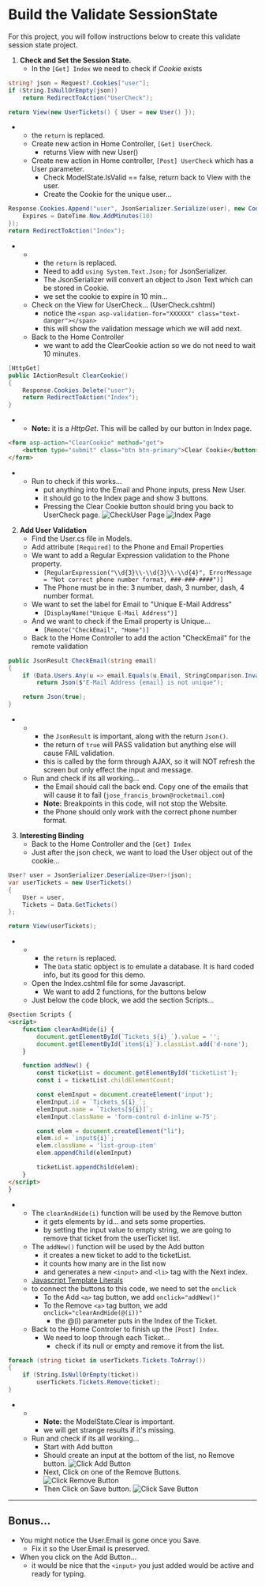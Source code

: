 # Build the Validate SessionState
For this project, you will follow instructions below to create this validate session state project.

1. **Check and Set the Session State.**
    - In the `[Get] Index` we need to check if *Cookie* exists
```csharp
string? json = Request?.Cookies["user"];
if (String.IsNullOrEmpty(json)) 
    return RedirectToAction("UserCheck");

return View(new UserTickets() { User = new User() });
```
-   - the `return` is replaced.
    - Create new action in Home Controller, `[Get] UserCheck`.
        - returns View with new User()
    - Create new action in Home controller, `[Post] UserCheck` which has a User parameter.
        - Check ModelState.IsValid == false, return back to View with the user.
        - Create the Cookie for the unique user...
```csharp
Response.Cookies.Append("user", JsonSerializer.Serialize(user), new CookieOptions() {
    Expires = DateTime.Now.AddMinutes(10)
});
return RedirectToAction("Index");
```
-   -   - the `return` is replaced.
        - Need to add `using System.Text.Json;` for JsonSerializer.
        - The JsonSerializer will convert an object to Json Text which can be stored in Cookie.
        - we set the cookie to expire in 10 min...
    - Check on the View for UserCheck... (UserCheck.cshtml)
        - notice the `<span asp-validation-for="XXXXXX" class="text-danger"></span>`
        - this will show the validation message which we will add next.
    - Back to the Home Controller 
        - we want to add the ClearCookie action so we do not need to wait 10 minutes.
```csharp
[HttpGet]
public IActionResult ClearCookie() 
{
    Response.Cookies.Delete("user");
    return RedirectToAction("Index");
}
```
-   - **Note:** it is a *HttpGet*. This will be called by our button in Index page.
```html
<form asp-action="ClearCookie" method="get">
    <button type="submit" class="btn btn-primary">Clear Cookie</button>
</form>
```
-   - Run to check if this works...
        - put anything into the Email and Phone inputs, press New User.
        - it should go to the Index page and show 3 buttons.
        - Pressing the Clear Cookie button should bring you back to UserCheck page.
![CheckUser Page](/wwwroot/img/Ch11Lab_01.jpg)
![Index Page](/wwwroot/img/Ch11Lab_02.jpg)
   
2. **Add User Validation**
    - Find the User.cs file in Models.
    - Add attribute `[Required]` to the Phone and Email Properties
    - We want to add a Regular Expression validation to the Phone property.
        - `[RegularExpression("\\d{3}\\-\\d{3}\\-\\d{4}", ErrorMessage = "Not correct phone number format, ###-###-####")]`
        - The Phone must be in the: 3 number, dash, 3 number, dash, 4 number format.
    - We want to set the label for Email to "Unique E-Mail Address"
        - `[DisplayName("Unique E-Mail Address")]`
    - And we want to check if the Email property is Unique...
        - `[Remote("CheckEmail", "Home")]`
    - Back to the Home Controller to add the action "CheckEmail" for the remote validation
```csharp
public JsonResult CheckEmail(string email)
{
    if (Data.Users.Any(u => email.Equals(u.Email, StringComparison.InvariantCultureIgnoreCase)))
        return Json($"E-Mail Address {email} is not unique");

    return Json(true);
}
```
-   -   - the `JsonResult` is important, along with the return `Json()`.
        - the return of `true` will PASS validation but anything else will cause FAIL validation.
        - this is called by the form through AJAX, so it will NOT refresh the screen but only effect the input and message.
    - Run and check if its all working...
        - the Email should call the back end.  Copy one of the emails that will cause it to fail (`jose_francis_brown@rocketmail.com`)
        - **Note:** Breakpoints in this code, will not stop the Website.
        - the Phone should only work with the correct phone number format.

3. **Interesting Binding**
    - Back to the Home Controller and the `[Get] Index`
    - Just after the json check, we want to load the User object out of the cookie...
```csharp
User? user = JsonSerializer.Deserialize<User>(json);
var userTickets = new UserTickets() 
{
    User = user,
    Tickets = Data.GetTickets()
};

return View(userTickets);
```
-   -   - the `return` is replaced.
        - The `Data` static opbject is to emulate a database. It is hard coded info, but its good for this demo.
    - Open the Index.cshtml file for some Javascript.
        - We want to add 2 functions, for the buttons below
    - Just below the code block, we add the section Scripts...
```html
@section Scripts {
<script>
    function clearAndHide(i) {
        document.getElementById(`Tickets_${i}_`).value = '';
        document.getElementById(`item${i}`).classList.add('d-none');
    }

    function addNew() {
        const ticketList = document.getElementById('ticketList');
        const i = ticketList.childElementCount;

        const elemInput = document.createElement('input');
        elemInput.id = `Tickets_${i}_`;
        elemInput.name = `Tickets[${i}]`;
        elemInput.className = 'form-control d-inline w-75';

        const elem = document.createElement("li");
        elem.id = `input${i}`;
        elem.className = 'list-group-item'
        elem.appendChild(elemInput)

        ticketList.appendChild(elem);
    }
</script>
}
```
-   - The `clearAndHide(i)` function will be used by the Remove button 
        - it gets elements by id... and sets some properties.
        - by setting the input value to empty string, we are going to remove that ticket from the userTicket list.
    - The `addNew()` function will be used by the Add button
        - it creates a new ticket to add to the ticketList.
        - it counts how many are in the list now 
        - and generates a new `<input>` and `<li>` tag with the Next index.
    - [Javascript Template Literals](https://www.w3schools.com/JS//js_string_templates.asp)
    - to connect the buttons to this code, we need to set the `onclick`
        - To the Add `<a>` tag button, we add `onclick="addNew()"`
        - To the Remove `<a>` tag button, we add `onclick="clearAndHide(@(i))"`
            - the @(i) parameter puts in the Index of the Ticket.
    - Back to the Home Controler to finish up the `[Post] Index`.
        - We need to loop through each Ticket...
            - check if its null or empty and remove it from the list.
```csharp
foreach (string ticket in userTickets.Tickets.ToArray()) 
{
    if (String.IsNullOrEmpty(ticket))
        userTickets.Tickets.Remove(ticket);
}
```
-   -   - **Note:** the ModelState.Clear is important.
        - we will get strange results if it's missing.
    - Run and check if its all working...
        - Start with Add button
        - Should create an input at the bottom of the list, no Remove button. ![Click Add Button](/wwwroot/img/Ch11Lab_03.jpg)
        - Next, Click on one of the Remove Buttons. ![Click Remove Button](/wwwroot/img/Ch11Lab_04.jpg)
        - Then Click on Save button. ![Click Save Button](/wwwroot/img/Ch11Lab_05.jpg)
---
## Bonus...
- You might notice the User.Email is gone once you Save.
    - Fix it so the User.Email is preserved.
- When you click on the Add Button...
    - it would be nice that the `<input>` you just added would be active and ready for typing.
